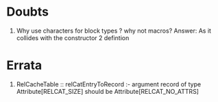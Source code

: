 # Doubts
1. Why use characters for block types ? why not macros? Answer: As it collides with the constructor 2 defintion


# Errata
1. RelCacheTable :: relCatEntryToRecord :- argument record of type Attribute[RELCAT_SIZE] should be Attribute[RELCAT_NO_ATTRS]


